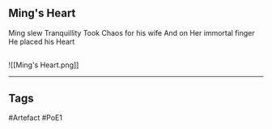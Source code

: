 ## Ming's Heart
Ming slew Tranquillity
Took Chaos for his wife
And on Her immortal finger
He placed his Heart
##
![[Ming's Heart.png]]

---
## Tags
#Artefact
#PoE1